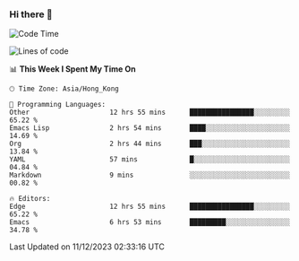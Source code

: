 ### Hi there 👋

<!--
**nicehiro/nicehiro** is a ✨ _special_ ✨ repository because its `README.md` (this file) appears on your GitHub profile.

Here are some ideas to get you started:

- 🔭 I’m currently working on ...
- 🌱 I’m currently learning ...
- 👯 I’m looking to collaborate on ...
- 🤔 I’m looking for help with ...
- 💬 Ask me about ...
- 📫 How to reach me: ...
- 😄 Pronouns: ...
- ⚡ Fun fact: ...
-->

<!--START_SECTION:waka-->
![Code Time](http://img.shields.io/badge/Code%20Time-138%20hrs%2054%20mins-blue)

![Lines of code](https://img.shields.io/badge/From%20Hello%20World%20I%27ve%20Written-2.6%20million%20lines%20of%20code-blue)

📊 **This Week I Spent My Time On** 

```text
🕑︎ Time Zone: Asia/Hong_Kong

💬 Programming Languages: 
Other                    12 hrs 55 mins      ████████████████░░░░░░░░░   65.22 % 
Emacs Lisp               2 hrs 54 mins       ████░░░░░░░░░░░░░░░░░░░░░   14.69 % 
Org                      2 hrs 44 mins       ███░░░░░░░░░░░░░░░░░░░░░░   13.84 % 
YAML                     57 mins             █░░░░░░░░░░░░░░░░░░░░░░░░   04.84 % 
Markdown                 9 mins              ░░░░░░░░░░░░░░░░░░░░░░░░░   00.82 % 

🔥 Editors: 
Edge                     12 hrs 55 mins      ████████████████░░░░░░░░░   65.22 % 
Emacs                    6 hrs 53 mins       █████████░░░░░░░░░░░░░░░░   34.78 % 
```


 Last Updated on 11/12/2023 02:33:16 UTC
<!--END_SECTION:waka-->
